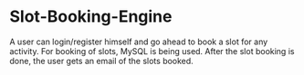 # Slot-Booking-Engine
A user can login/register himself and go ahead to book a slot for any activity. 
For booking of slots, MySQL is being used.
After the slot booking is done, the user gets an email of the slots booked.
